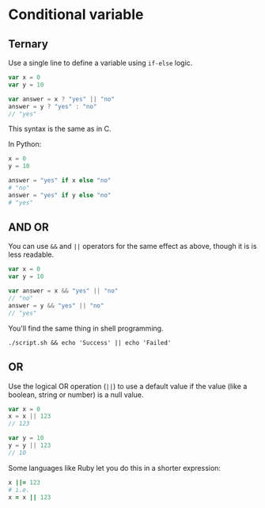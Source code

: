 # Conditional variable


## Ternary

Use a single line to define a variable using `if-else` logic. 

```javascript
var x = 0
var y = 10

var answer = x ? "yes" || "no"
answer = y ? "yes" : "no"
// "yes"
```

This syntax is the same as in C.

In Python:

```python
x = 0
y = 10

answer = "yes" if x else "no"
# "no"
answer = "yes" if y else "no"
# "yes"
```


## AND OR

You can use `&&` and `||` operators for the same effect as above, though it is is less readable.

```javascript
var x = 0
var y = 10

var answer = x && "yes" || "no"
// "no"
answer = y && "yes" || "no"
// "yes"
```

You'll find the same thing in shell programming.

```
./script.sh && echo 'Success' || echo 'Failed'
```


## OR

Use the logical OR operation (`||`) to use a default value if the value (like a boolean, string or number) is a null value.

```javascript
var x = 0
x = x || 123
// 123

var y = 10
y = y || 123
// 10
```

Some languages like Ruby let you do this in a shorter expression:

```ruby
x ||= 123
# i.e.
x = x || 123
```
